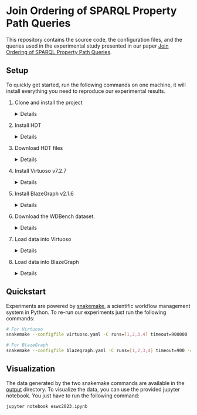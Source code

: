 # Join Ordering of SPARQL Property Path Queries

This repository contains the source code, the configuration files, and the queries
used in the experimental study presented in our paper [Join Ordering of SPARQL Property Path Queries](...).

## Setup

To quickly get started, run the following commands on one machine, it will install everything you need to reproduce our experimental results.

1. Clone and install the project
    
    <details>
    <summary>Details</summary>
    <br>
    
    We use conda to manage the project dependencies. If conda is not installed
    on your system, you can download it from their [website](https://docs.conda.io/en/latest/miniconda.html).

    ```bash
    git clone https://github.com/JulienDavat/Join-Ordering-of-SPARQL-Property-Path-Queries.git xp-eswc2023
    cd xp-eswc2023

    conda env create -f environment.yml
    conda activate xp
    ```

    </details>
  
  
2. Install HDT
    
    <details>
    <summary>Details</summary>
    <br>
    
    In this project we use a custom version of HDT that need to be installed on your system.

    ```bash
    git clone https://github.com/JulienDavat/hdt-bindings.git hdt
    cd hdt

    git clone git@github.com:rdfhdt/hdt-cpp.git
    cd hdt-cpp
    git checkout tags/v1.3.3 -b master 
    cd ..
    
    python -m pip install .
    ```

    </details>
  
  
3. Download HDT files
    
    <details>
    <summary>Details</summary>
    <br>
    
    Random Walks are performed over HDT. Please download HDT files from this
    [link](https://drive.google.com/file/d/1QAIKOBn4CMPBiBMoTsiXC6NQTjtJh6VB/view?usp=sharing) into the [data](https://github.com/JulienDavat/Join-Ordering-of-SPARQL-Property-Path-Queries/tree/main/data) directory. If the *data* directory does not exist, please create it.

    </details>
    
    
4. Install Virtuoso v7.2.7
  
    <details>
    <summary>Details</summary>

    ```bash
    wget https://github.com/openlink/virtuoso-opensource/releases/download/v7.2.7/virtuoso-opensource-7.2.7.tar.gz
    tar -zxvf virtuoso-opensource-7.2.7.tar.gz

    cd virtuoso-opensource-7.2.7
    ./configure
    make
    make install
    ```
    
    The configuration file used in our experiments is available in the [config](https://github.com/JulienDavat/Join-Ordering-of-SPARQL-Property-Path-Queries/tree/main/config)
    directory. You just have to indicate the location of Virtuoso on your system.
    The location of Virtuoso must also be reported in the [server.sh](https://github.com/JulienDavat/Join-Ordering-of-SPARQL-Property-Path-Queries/blob/main/server.sh) script. Finally,
    you need to add the *bin* directory of Virtuoso in your *PATH* variable.
    
    If everything went well, you should be able to start Virtuoso with the following
    command:
    
    ```bash
    bash server.sh start virtuoso
    ```
    
    Virtuoso can be stopped using the same command:
    
    ```bash
    bash server.sh stop virtuoso
    ```

    </details>
  
  
5. Install BlazeGraph v2.1.6
  
    <details>
    <summary>Details</summary>

    ```bash
    wget https://github.com/blazegraph/database/releases/download/BLAZEGRAPH_2_1_6_RC/bigdata.jar
    ```

    The configuration file used in our experiments is available in the [config](https://github.com/JulienDavat/Join-Ordering-of-SPARQL-Property-Path-Queries/tree/main/config)
    directory. You just have to copy it in the same directory as the .jar file. The
    location of BlazeGraph must be reported in the [server.sh](https://github.com/JulienDavat/Join-Ordering-of-SPARQL-Property-Path-Queries/blob/main/server.sh) script.
    
    If everything went well, you should be able to start BlazeGraph with the following
    command:
    
    ```bash
    bash server.sh start blazegraph
    ```
    
    BlazeGraph can be stopped using the same command:
    
    ```bash
    bash server.sh stop blazegraph
    ```

    </details>
  
  
6. Download the WDBench dataset.
    
    <details>
    <summary>Details</summary>
    <br>

    The dataset can be downloaded from [Figshare](https://figshare.com/s/50b7544ad6b1f51de060). If there is any problem, please refer to their
    official [github repository](https://github.com/MillenniumDB/WDBench). 

    </details>
  
  
7. Load data into Virtuoso

    <details>
    <summary>Details</summary>
    <br>
    
    The WDBench dataset can be loaded into Virtuoso using the following
    commands. You just have to indicate the location of the .nt file.

    ```bash
    isql "EXEC=ld_dir('<your file here>', '*.nt', 'http://example.com/wdbench');"
    isql "EXEC=rdf_loader_run();"
    isql "EXEC=checkpoint;"
    ```
  
    </details>
    
    
8. Load data into BlazeGraph

    <details>
    <summary>Details</summary>
    <br>
    
    The WDBench dataset can be loaded into BlazeGraph using the following
    command. You just have to indicate the location of the .nt file.

    ```bash
    java -cp blazegraph.jar com.bigdata.rdf.store.DataLoader -defaultGraph http://example.com/wdbench blazegraph.properties <your file here>
    ```

    </details>
    
    
## Quickstart

Experiments are powered by [snakemake](https://snakemake.readthedocs.io/en/stable), a scientific workflow management system in Python. To re-run our experiments just run
the following commands:

```bash
# For Virtuoso
snakemake --configfile virtuoso.yaml -C runs=[1,2,3,4] timeout=900000 -c1

# For BlazeGraph
snakemake --configfile blazegraph.yaml -C runs=[1,2,3,4] timeout=900 -c1
```

## Visualization

The data generated by the two snakemake commands are available in the
[output](...) directory. To visualize the data, you can use the provided
jupyter notebook. You just have to run the following command:

```bash
jupyter notebook eswc2023.ipynb
```